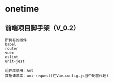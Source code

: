 # onetime

## 前端项目脚手架（V_0.2）
```
所拥有的插件
babel
router
vuex
eslint
unit-jest

组件库使用：Ant
数据请求库：umi-request(在Vue.config.js当中配置代理)